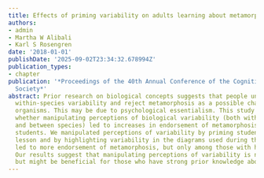 ```yaml
---
title: Effects of priming variability on adults learning about metamorphosis
authors:
- admin
- Martha W Alibali
- Karl S Rosengren
date: '2018-01-01'
publishDate: '2025-09-02T23:34:32.678994Z'
publication_types:
- chapter
publication: '*Proceedings of the 40th Annual Conference of the Cognitive Science
  Society*'
abstract: Prior research on biological concepts suggests that people underestimate
  within-species variability and reject metamorphosis as a possible change for unfamiliar
  organisms. This may be due to psychological essentialism. This study investigated
  whether manipulating perceptions of biological variability (both within species
  and between species) led to increases in endorsement of metamorphosis among undergraduate
  students. We manipulated perceptions of variability by priming students before a
  lesson and by highlighting variability in the diagrams used during the lesson. Priming
  led to more endorsement of metamorphosis, but only among those with high prior knowledge.
  Our results suggest that manipulating perceptions of variability is not only possible
  but might be beneficial for those who have strong prior knowledge about biology.
---
```

